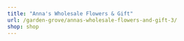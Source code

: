 ```yaml
---
title: "Anna's Wholesale Flowers & Gift"
url: /garden-grove/annas-wholesale-flowers-and-gift-3/
shop: shop
---
```

